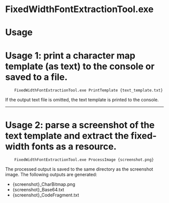 ﻿FixedWidthFontExtractionTool.exe
===

Usage
===

Usage 1: print a character map template (as text) to the console or saved to a file.
=====

```
    FixedWidthFontExtractionTool.exe PrintTemplate {text_template.txt}
```

If the output text file is omitted, the text template is printed to the console.

---

Usage 2: parse a screenshot of the text template and extract the fixed-width fonts as a resource.
=====

```
    FixedWidthFontExtractionTool.exe ProcessImage {screenshot.png}
```

The processed output is saved to the same directory as the screenshot image.
The following outputs are generated:

- {screenshot}_CharBitmap.png
- {screenshot}_Base64.txt
- {screenshot}_CodeFragment.txt
